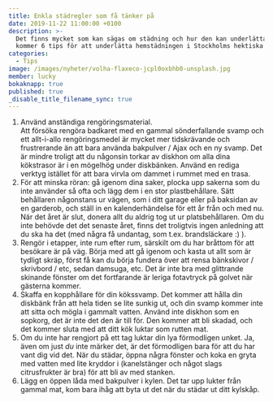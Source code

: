 ```yaml
---
title: Enkla städregler som få tänker på
date: 2019-11-22 11:00:00 +0100
description: >-
  Det finns mycket som kan sägas om städning och hur den kan underlättas. Här
  kommer 6 tips för att underlätta hemstädningen i Stockholms hektiska stadsliv.
categories:
  - Tips
image: /images/nyheter/volha-flaxeco-jcpl0oxbhb0-unsplash.jpg
member: lucky
bokaknapp: true
published: true
_disable_title_filename_sync: true
---
```


1. Anv&auml;nd anst&auml;ndiga rengöringsmaterial.<br>Att försöka rengöra badkaret med en gammal sönderfallande svamp och ett allt-i-allo rengöringsmedel &auml;r mycket mer tidskr&auml;vande och frustrerande &auml;n att bara anv&auml;nda bakpulver / Ajax och en ny svamp. Det &auml;r mindre troligt att du n&aring;gonsin torkar av diskhon om alla dina kökstrasor &auml;r i en mögelhög under diskb&auml;nken. Anv&auml;nd en rediga verktyg ist&auml;llet för att bara virvla om dammet i rummet med en trasa.
2. För att minska röran: g&aring; igenom dina saker, plocka upp sakerna som du inte anv&auml;nder s&aring; ofta och l&auml;gg dem i en stor plastbeh&aring;llare. S&auml;tt beh&aring;llaren n&aring;gonstans ur v&auml;gen, som i ditt garage eller p&aring; baksidan av en garderob, och st&auml;ll in en kalenderh&auml;ndelse för ett &aring;r fr&aring;n och med nu. N&auml;r det &aring;ret &auml;r slut, donera allt du aldrig tog ut ur platsbeh&aring;llaren. Om du inte behövde det det senaste &aring;ret, finns det troligtvis ingen anledning att du ska ha det (med n&aring;gra f&aring; undantag, som t.ex. brandsl&auml;ckare :) ).
3. Rengör i etapper, inte rum efter rum, s&auml;rskilt om du har br&aring;ttom för att besökare &auml;r p&aring; v&auml;g. Börja med att g&aring; igenom och kasta ut allt som &auml;r tydligt skr&auml;p, först f&aring; kan du börja fundera över att rensa b&auml;nkskivor / skrivbord / etc, sedan damsuga, etc. Det &auml;r inte bra med glittrande skinande fönster om det fortfarande &auml;r leriga fotavtryck p&aring; golvet n&auml;r g&auml;sterna kommer.
4. Skaffa en kopph&aring;llare för din kökssvamp. Det kommer att h&aring;lla din diskb&auml;nk fr&aring;n att hela tiden se lite sunkig ut, och din svamp kommer inte att sitta och mögla i gammalt vatten. Anv&auml;nd inte diskhon som en sopkorg, det &auml;r inte det den &auml;r till för. Den kommer att bli skadad, och det kommer sluta med att ditt kök luktar som rutten mat.
5. Om du inte har rengjort p&aring; ett tag luktar din lya förmodligen unket. Ja, &auml;ven om just *du* inte m&auml;rker det, &auml;r det förmodligen bara för att du har vant dig vid det. N&auml;r du st&auml;dar, öppna n&aring;gra fönster och koka en gryta med vatten med lite kryddor i (kanelst&auml;nger och n&aring;got slags citrusfrukter &auml;r bra) för att bli av med stanken.
6. L&auml;gg en öppen l&aring;da med bakpulver i kylen. Det tar upp lukter fr&aring;n gammal mat, kom bara ih&aring;g att byta ut det n&auml;r du st&auml;dar ut ditt kylsk&aring;p.